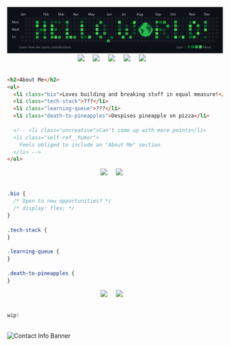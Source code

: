 <!-- Credits to Devicon (https://devicon.dev/) for icons used throughout! -->
<link rel="stylesheet" href="https://cdn.jsdelivr.net/gh/devicons/devicon@v2.15.1/devicon.min.css">

<!-- Custom "Hello, World!" Banner (Made with Canva) -->
<img src="hello-world-banner-v2.png" alt="'Hello, World!' Banner">

<!-- "Base"/HTML-related Stack: VS Code, Git, HTML, Markdown, Bash -->

<div align="center">
  <img width="50px" src="https://cdn.jsdelivr.net/gh/devicons/devicon/icons/vscode/vscode-original.svg" />
  &nbsp; &nbsp;

  <img width="50px" src="https://cdn.jsdelivr.net/gh/devicons/devicon/icons/git/git-plain.svg" />
  &nbsp; &nbsp;

  <img width="57px" src="https://cdn.jsdelivr.net/gh/devicons/devicon/icons/html5/html5-plain-wordmark.svg">
  &nbsp; &nbsp;

  <img width="59px" color="white" src="https://upload.wikimedia.org/wikipedia/commons/thumb/7/71/Antu_text-x-markdown.svg/1024px-Antu_text-x-markdown.svg.png">
  &nbsp; &nbsp;

  <img width="55px" src="https://cdn.jsdelivr.net/gh/devicons/devicon/icons/bash/bash-plain.svg">
  &nbsp; &nbsp;
</div>
<br>

```html
<h2>About Me</h2>
<ul>
  <li class="bio">Loves building and breaking stuff in equal measure!</li>
  <li class="tech-stack">???</li>
  <li class="learning-queue">???</li>
  <li class="death-to-pineapples">Despises pineapple on pizza</li>

  <!-- <li class="uncreative">Can't come up with more points</li>
  <li class="self-ref__humor">
    Feels obliged to include an "About Me" section
  </li> -->
</ul>
```

<!-- "Styling"/CSS-related Stack: Draw.io, CSS, Sass -->
<div align="center">
  <!-- To-DO: Add Draw.io logo (?) -->

  <img width="55px" src="https://cdn.jsdelivr.net/gh/devicons/devicon/icons/css3/css3-plain-wordmark.svg">
  &nbsp; &nbsp;

  <img width="55px" src="https://cdn.jsdelivr.net/gh/devicons/devicon/icons/sass/sass-original.svg">
  &nbsp; &nbsp;
</div>
<br>

```css
.bio {
  /* Open to new opportunities? */
  /* display: flex; */
}

.tech-stack {
}

.learning-queue {
}

.death-to-pineapples {
}
```

<!-- "Programming"/JavaScript-related Stack: C++, C#, Python, JavaScript -->
<div align="center">
  
  <!-- TO-DO: Add C++ and C# icons? -->
  
  <img width="55px" src="https://cdn.jsdelivr.net/gh/devicons/devicon/icons/javascript/javascript-plain.svg" />
  &nbsp; &nbsp;

  <img width="55px" src="https://cdn.jsdelivr.net/gh/devicons/devicon/icons/python/python-original.svg" />
  &nbsp; &nbsp;
</div>
<br>

```js
wip!

```

<!-- Miscellaneous Stack: ??? -->
<div align="center">

</div>
<br>

<!-- Custom Contact Info Banner (Made with Canva) -->
<img src="contact-info-design.png" alt="Contact Info Banner">

<!-- CSS code explaining more specifics, adding "flavour" and "styling" to simple and bland HTML stuff from top
style classes from above html!!! -->
<!-- JavaScript to explain functionality (projects, future improvements, learning)-->
<!-- Chaos engineering, custom gifs, open source contributer, professional yak shaver, cloud tech  -->
<!-- 1. About me (HTML)
1. Tech stack (CSS)
2. Learning Queue (JavaScript?)
3. Contact info (github activity overview design?) -->
